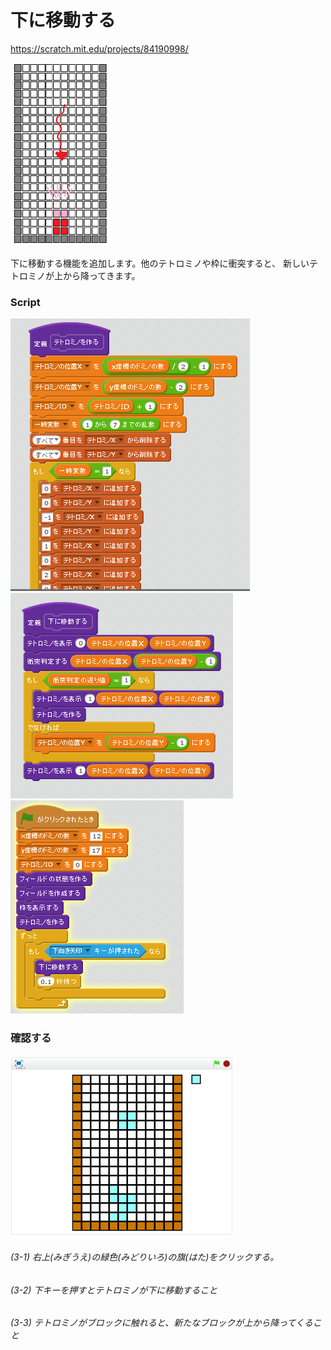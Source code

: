 # 下に移動する

https://scratch.mit.edu/projects/84190998/

![](board_2.png)

下に移動する機能を追加します。他のテトロミノや枠に衝突すると、
新しいテトロミノが上から降ってきます。


### Script

![](s_01.png)
![](s_02.png)
![](s_03.png)

### 確認する
![](test.png)

###### (3-1) 右上(みぎうえ)の緑色(みどりいろ)の旗(はた)をクリックする。

###### (3-2) 下キーを押すとテトロミノが下に移動すること
###### (3-3) テトロミノがブロックに触れると、新たなブロックが上から降ってくること

